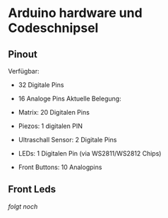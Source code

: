 # Arduino hardware und Codeschnipsel
###

## Pinout
Verfügbar:
 - 32 Digitale Pins
 - 16 Analoge Pins
Aktuelle Belegung:
 - Matrix:              20 Digitalen Pins
 - Piezos:              1 digitalen PIN
 - Ultraschall Sensor:  2 Digitale Pins
 - LEDs:                1 Digitalen Pin (via WS2811/WS2812 Chips)
 
 -  Front Buttons:      10 Analogpins


###
## Front Leds
 _folgt noch_

